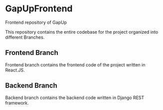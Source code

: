 # GapUpFrontend
Frontend repository of GapUp

This repository contains the entire codebase for the project organized into different Branches.
## Frontend Branch
Frontend branch contains the frontend code of the project written in React.JS.


## Backend Branch
Backend branch contains the backend code written in Django REST framework.
